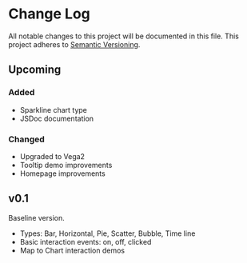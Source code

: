 # Change Log

All notable changes to this project will be documented in this file.
This project adheres to [Semantic Versioning](http://semver.org/).

## Upcoming

### Added
- Sparkline chart type
- JSDoc documentation

### Changed
- Upgraded to Vega2
- Tooltip demo improvements
- Homepage improvements

## v0.1

Baseline version.

- Types: Bar, Horizontal, Pie, Scatter, Bubble, Time line
- Basic interaction events: on, off, clicked
- Map to Chart interaction demos
